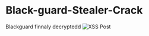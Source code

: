 # Black-guard-Stealer-Crack
Blackguard finnaly decryptedd
![XSS Post](https://user-images.githubusercontent.com/81780510/170490356-e0cd05b3-e654-476b-870e-f6e2f27f596f.png)

